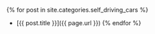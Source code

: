 {% for post in site.categories.self_driving_cars %}
 + [{{ post.title }}]({{ page.url }})
{% endfor %}
